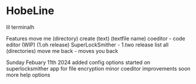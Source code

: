 # HobeLine
lil terminalh

Features
move me (directory)
create (text) (textfile name)
coeditor - code editor (WIP) (1.oh release)
SuperLockSmither - 1.two release 
list all (directories)
move me back - moves you back


Sunday Febuary 11th 2024 
added config options
started on superlocksmither app for file encryption
minor coeditor improvements soon
more help options
